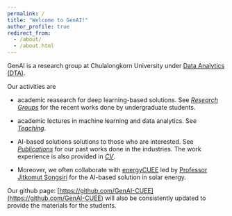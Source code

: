 ```yaml
---
permalink: /
title: "Welcome to GenAI!"
author_profile: true
redirect_from: 
  - /about/
  - /about.html
---
```




GenAI is a research group at Chulalongkorn University under [Data Analytics (DTA)](https://ee.eng.chula.ac.th/data-analytics-dta/). 

Our activities are 

- academic reasearch for deep learning-based solutions. See [*Research Groups*](https://gabbysuwichaya.github.io/gen-ai.github.io/portfolio/) for the recent works done by undergraduate students.  

- academic lectures in machine learning and data analytics. See [*Teaching*](https://gabbysuwichaya.github.io/gen-ai.github.io/teaching). 

- AI-based solutions solutions to those who are interested. See [*Publications*](https://scholar.google.com/citations?user=sa0BihMAAAAJ&hl=en) for our past works done in the industries. The work experience is also provided in [*CV*](https://gabbysuwichaya.github.io/gen-ai.github.io/CV).  

- Moreover, we often collaborate with [energyCUEE](https://github.com/energyCUEE) led by [Professor Jitkomut Songsiri](http://jitkomut.eng.chula.ac.th/) for the AI-based solution in solar energy. 

Our github page: [https://github.com/GenAI-CUEE](https://github.com/GenAI-CUEE) will also be consistently updated to provide the materials for the students.   



 
